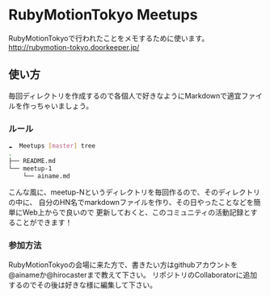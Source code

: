 RubyMotionTokyo Meetups
=======

RubyMotionTokyoで行われたことをメモするために使います。  
http://rubymotion-tokyo.doorkeeper.jp/

## 使い方
毎回ディレクトリを作成するので各個人で好きなようにMarkdownで適宜ファイルを作っちゃいましょう。    

### ルール
```sh
☁  Meetups [master] tree
.
├── README.md
└── meetup-1
    └── ainame.md
```

こんな風に、meetup-Nというディレクトリを毎回作るので、そのディレクトリの中に、
自分のHN名でmarkdownファイルを作り、その日やったことなどを簡単にWeb上からで良いので
更新しておくと、このコミュニティの活動記録とすることができます！

### 参加方法
RubyMotionTokyoの会場に来た方で、書きたい方はgithubアカウントを@ainameか@hirocasterまで教えて下さい。
リポジトリのCollaboratorに追加するのでその後は好きな様に編集して下さい。
